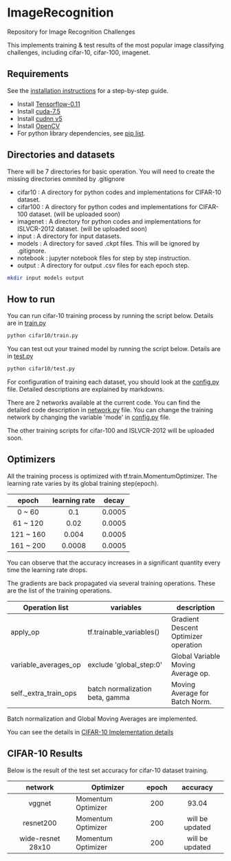 # ImageRecognitionRepository for Image Recognition ChallengesThis implements training & test results of the most popular image classifying challenges, including cifar-10, cifar-100, imagenet.## RequirementsSee the [installation instructions](INSTALL.md) for a step-by-step guide.- Install [Tensorflow-0.11]()- Install [cuda-7.5]()- Install [cudnn v5]()- Install [OpenCV]()- For python library dependencies, see [pip list](pip_list.sh).## Directories and datasetsThere will be 7 directories for basic operation. You will need to create the missing directories ommited by .gitignore- cifar10 : A directory for python codes and implementations for CIFAR-10 dataset.- cifar100 : A directory for python codes and implementations for CIFAR-100 dataset. (will be uploaded soon)- imagenet : A directory for python codes and implementations for ISLVCR-2012 dataset. (will be uploaded soon)- input : A directory for input datasets.- models : A directory for saved .ckpt files. This will be ignored by .gitignore.- notebook : jupyter notebook files for step by step instruction.- output : A directory for output .csv files for each epoch step.```bashmkdir input models output```## How to runYou can run cifar-10 training process by running the script below. Details are in [train.py](cifar10/train.py)```bashpython cifar10/train.py```You can test out your trained model by running the script below. Details are in [test.py](cifar10/test.py)```bashpython cifar10/test.py```For configuration of training each dataset, you should look at the [config.py](cifar10/config.py) file.Detailed descriptions are explained by markdowns.There are 2 networks available at the current code.You can find the detailed code description in [network.py](cifar10/network.py) file.You can change the training network by changing the variable 'mode' in [config.py](cifar10/config.py) file.The other training scripts for cifar-100 and ISLVCR-2012 will be uploaded soon.## OptimizersAll the training process is optimized with tf.train.MomentumOptimizer.The learning rate varies by its global training step(epoch).|   epoch   | learning rate |  decay ||:---------:|:-------------:|:------:||   0 ~ 60  |      0.1      | 0.0005 ||  61 ~ 120 |      0.02     | 0.0005 || 121 ~ 160 |     0.004     | 0.0005 || 161 ~ 200 |     0.0008    | 0.0005 |You can observe that the accuracy increases in a significant quantity every time the learning rate drops.The gradients are back propagated via several training operations.These are the list of the training operations. | Operation list           | variables                         | description                          ||--------------------------|-----------------------------------|--------------------------------------|| apply\_op                | tf.trainable\_variables()         | Gradient Descent Optimizer operation || variable\_averages\_op   | exclude 'global\_step:0'          | Global Variable Moving Average op.   || self.\_extra\_train\_ops | batch normalization beta, gamma   | Moving Average for Batch Norm.       |Batch normalization and Global Moving Averages are implemented.You can see the details in [CIFAR-10 Implementation details](cifar10/README.md)## CIFAR-10 ResultsBelow is the result of the test set accuracy for cifar-10 dataset training.| network           | Optimizer          | epoch | accuracy        ||:-----------------:|--------------------|:-----:|:---------------:|| vggnet            | Momentum Optimizer | 200   | 93.04           || resnet200         | Momentum Optimizer | 200   | will be updated || wide-resnet 28x10 | Momentum Optimizer | 200   | will be updated |